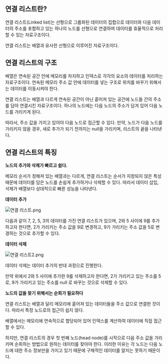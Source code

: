 ## 연결 리스트란?

연결 리스트(Linked list)는 선형으로 그룹화된 데이터의 집합으로 데이터와 다음 데이터의 주소를 포함하고 있는 하나의 노드를 선형으로 연결하여 데이터를 효율적으로 처리할 수 있는 자료구조이다.

연결 리스트는 배열과 유사한 선형으로 이루어진 자료구조이다.

## 연결 리스트의 구조

배열은 연속된 공간 안에 메모리를 차지하고 인덱스로 각각의 요소의 데이터를 처리하는 자료구조이다. 연속된 메모리 주소 값  안에 데이터를 넣는 구조로 위치를 바꾸기 위해서는 데이터를 이동시켜야 한다.

연결 리스트는 배열과 다르게 연속된 공간이 아닌 흩어져 있는 공간에 노드들 간의 주소를 담아 연결시킨 자료구조이다. 하나의 노드에는 다음 노드의 주소가 담겨 있어 다음 노드를 가리키게 된다.

따라서, 주소 값을 가지고 있어야 다음 노드로 접근할 수 있다. 만약, 노드가 다음 노드를 가리키지 않을 경우, 새로 추가가 되기 전까지는 null을 가리키며, 리스트의 끝을 나타낸다.

## 연결 리스트의 특징

**노드의 추가와 삭제가 빠르고 쉽다.**

메모리 순서가 정해져 있는 배열과는 다르게, 연결 리스트는 순서가 지정되지 않은 특성 때문에 데이터를 담은 노드를 손쉽게 추가하거나 삭제할 수 있다. 따라서 데이터 삽입, 삭제가 배열보다 상대적으로 빠른 성능을 나타낸다.

**데이터 추가**

![연결 리스트.png](https://s3-us-west-2.amazonaws.com/secure.notion-static.com/377ad519-9465-44c7-830d-070097aa7381/%EC%97%B0%EA%B2%B0_%EB%A6%AC%EC%8A%A4%ED%8A%B8.png)



다음과 같이 7, 2, 5, 3의 데이터를 가진 연결 리스트가 있으며, 2와 5 사이에 9를 추가하고자 한다면, 2가 가리키는 주소 값을 9로 변경하고, 9가 가리키는 주소 값을 5로 변경하는 것으로 추가할 수 있다.

**데이터 삭제**

![연결 리스트2.png](https://s3-us-west-2.amazonaws.com/secure.notion-static.com/37d366a4-c554-4952-9137-f7fc2b9e054e/%EC%97%B0%EA%B2%B0_%EB%A6%AC%EC%8A%A4%ED%8A%B82.png)

데이터 삭제는 데이터 추가의 반대 과정으로 진행한다.

만약 위에서 2와 5 사이에 추가한 9를 삭제하고자 한다면, 2가 가리키고 있는 주소를 5로, 9가 가리키고 있는 주소를 null 로 바꾸는 것으로 삭제할 수 있다.

**노드의 값을 찾기 위해서는 순회가 필요하다**

연결 리스트는 배열과 달리 메모리에 흩어져 있는 데이터들을 주소 값으로 연결한 것이다. 따라서 특정 노드로의 접근이 쉽지 않다.

배열에서는 메모리에 연속적으로 할당되어 있어 인덱스를 계산하여 데이터에 직접 접근할 수 있다.

하지만, 연결 리스트의 경우 첫 번째 노드(head node)를 시작으로 다음 주소 값을 가리키며 순회하는 방법으로 원하는 데이터를 찾아야 한다. 이러한 이유는 각 노드는 다음 노드에 대한 주소 정보만을 가지고 있기 때문에 구체적인 데이터를 알지는 못하기 때문이다.